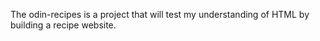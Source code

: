 The odin-recipes is a project that will test my understanding of HTML by building a recipe website.
